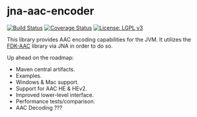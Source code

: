 # jna-aac-encoder

[![Build Status](https://travis-ci.org/sheinbergon/jna-aac-encoder.svg?branch=master)](https://travis-ci.org/sheinbergon/jna-aac-encoder) [![Coverage Status](https://coveralls.io/repos/github/sheinbergon/jna-aac-encoder/badge.svg)](https://coveralls.io/github/sheinbergon/jna-aac-encoder) [![License: LGPL v3](https://img.shields.io/badge/License-LGPL%20v3-blue.svg)](https://www.gnu.org/licenses/lgpl-3.0)
                                                                                                                                                                                                                                                                                                 
This library provides AAC encoding capabilities for the JVM.
It utilizes the [FDK-AAC](https://github.com/mstorsjo/fdk-aac) library via JNA in order to do so.

Up ahead on the roadmap:
* Maven central artifacts.
* Examples.
* Windows & Mac support.
* Support for AAC HE & HEv2.
* Improved lower-level interface.
* Performance tests/comparison.
* AAC Decoding ???